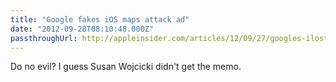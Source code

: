 ```yaml
---
title: "Google fakes iOS maps attack ad"
date: "2012-09-28T08:10:48.000Z"
passthroughUrl: http://appleinsider.com/articles/12/09/27/googles-ilost-motorola-ad-faked-an-address-to-lose-ios-6-maps
---
```


Do no evil? I guess Susan Wojcicki didn't get the memo.